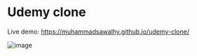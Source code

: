 # Udemy clone

Live demo: https://muhammadsawalhy.github.io/udemy-clone/

![image](https://user-images.githubusercontent.com/42011920/183500798-ea21e286-b80e-4980-afaa-a1e65ef978da.png)

